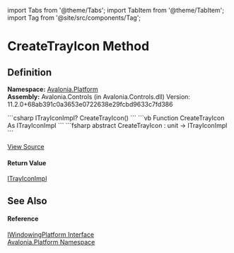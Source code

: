 import Tabs from '@theme/Tabs'; 
import TabItem from '@theme/TabItem'; 
import Tag from '@site/src/components/Tag'; 

# CreateTrayIcon Method




## Definition
**Namespace:** <a href="N_Avalonia_Platform">Avalonia.Platform</a>  
**Assembly:** Avalonia.Controls (in Avalonia.Controls.dll) Version: 11.2.0+68ab391c0a3653e0722638e29fcbd9633c7fd386

<Tabs groupId="api-code-preview">
<TabItem value="csharp" label="C#">
```csharp
ITrayIconImpl? CreateTrayIcon()
```
</TabItem>
<TabItem value="vb" label="VB">
```vb
Function CreateTrayIcon As ITrayIconImpl
```
</TabItem>
<TabItem value="fsharp" label="F#">
```fsharp
abstract CreateTrayIcon : unit -> ITrayIconImpl 
```
</TabItem>
</Tabs>



<a href="https://github.com/AvaloniaUI/Avalonia/tree/master/srcAvalonia.Controls/Platform/IWindowingPlatform.cs" title="View the source code">View Source</a>



#### Return Value
<a href="T_Avalonia_Platform_ITrayIconImpl">ITrayIconImpl</a>

## See Also


#### Reference
<a href="T_Avalonia_Platform_IWindowingPlatform">IWindowingPlatform Interface</a>  
<a href="N_Avalonia_Platform">Avalonia.Platform Namespace</a>  
